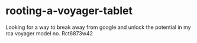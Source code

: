 # rooting-a-voyager-tablet
Looking for a way to break away from google and unlock the potential in my rca voyager model no. Rct6873w42
